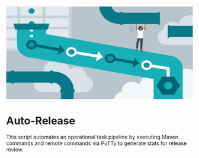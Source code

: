 ![Pipeline Image](pipeline.jpg)
# Auto-Release
This script automates an operational task pipeline by executing Maven commands and remote commands via PuTTy to generate stats for release review.
